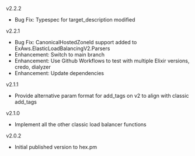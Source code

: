 v2.2.2

* Bug Fix: Typespec for target_description modified

v2.2.1

* Bug Fix: CanonicalHostedZoneId support added to ExAws.ElasticLoadBalancingV2.Parsers
* Enhancement: Switch to main branch
* Enhancement: Use Github Workflows to test with multiple Elixir versions, credo, dialyzer
* Enhancement: Update dependencies

v2.1.1
  * Provide alternative param format for add_tags on v2 to align with classic add_tags

v2.1.0
  * Implement all the other classic load balancer functions

v2.0.2
  * Initial published version to hex.pm

